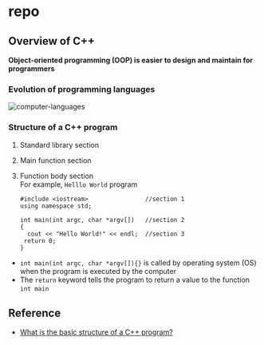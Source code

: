 # repo
## Overview of C++
**Object-oriented programming (OOP) is easier to design and maintain for programmers**
### Evolution of programming languages  
  ![computer-languages](https://user-images.githubusercontent.com/61928785/133008954-d4922157-a8a6-4826-82fd-a1b6bf43217e.png)
### Structure of a C++ program
1. Standard library section
2. Main function section
3. Function body section  
For example, `Helllo World` program  

    ```
    #include <iostream>                //section 1
    using namespace std;
  
    int main(int argc, char *argv[])   //section 2
    { 
      cout << "Hello World!" << endl;  //section 3
     return 0;
    }
   ```
*  `int main(int argc, char *argv[]){}` is called by operating system (OS)  when the program is executed by the computer
*  The `return` keyword tells the program to return a value to the function `int main`
## Reference
* [What is the basic structure of a C++ program?](https://www.educative.io/edpresso/what-is-the-basic-structure-of-a-c-program)
